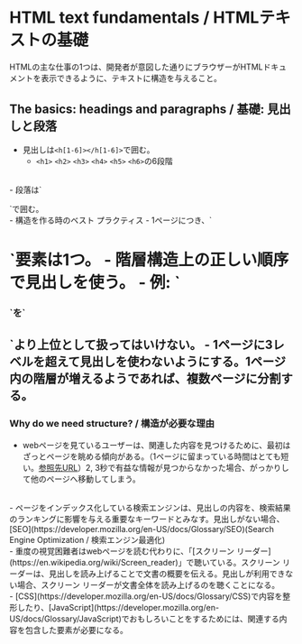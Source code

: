 # HTML text fundamentals / HTMLテキストの基礎

HTMLの主な仕事の1つは、開発者が意図した通りにブラウザーがHTMLドキュメントを表示できるように、テキストに構造を与えること。

## The basics: headings and paragraphs / 基礎: 見出しと段落

- 見出しは`<h[1-6]></h[1-6]>`で囲む。
  - `<h1>` `<h2>` `<h3>` `<h4>` `<h5>` `<h6>`の6段階
</br>
- 段落は`<p></p>`で囲む。
</br>
- 構造を作る時のベスト プラクティス
  - 1ページにつき、`<h1>`要素は1つ。
  - 階層構造上の正しい順序で見出しを使う。
    - 例: `<h3>`を`<h2>`より上位として扱ってはいけない。
  - 1ページに3レベルを超えて見出しを使わないようにする。1ページ内の階層が増えるようであれば、複数ページに分割する。

### Why do we need structure? / 構造が必要な理由

- webページを見ているユーザーは、関連した内容を見つけるために、最初はざっとページを眺める傾向がある。（1ページに留まっている時間はとても短い。[参照先URL](https://www.nngroup.com/articles/how-long-do-users-stay-on-web-pages/)）2, 3秒で有益な情報が見つからなかった場合、がっかりして他のページへ移動してしまう。
</br>
- ページをインデックス化している検索エンジンは、見出しの内容を、検索結果のランキングに影響を与える重要なキーワードとみなす。見出しがない場合、[SEO](https://developer.mozilla.org/en-US/docs/Glossary/SEO)(Search Engine Optimization / 検索エンジン最適化)
</br>
- 重度の視覚困難者はwebページを読む代わりに、「[スクリーン リーダー](https://en.wikipedia.org/wiki/Screen_reader)」で聴いている。スクリーン リーダーは、見出しを読み上げることで文書の概要を伝える。見出しが利用できない場合、スクリーン リーダーが文書全体を読み上げるのを聴くことになる。
</br>
- [CSS](https://developer.mozilla.org/en-US/docs/Glossary/CSS)で内容を整形したり、[JavaScript](https://developer.mozilla.org/en-US/docs/Glossary/JavaScript)でおもしろいことをするためには、関連する内容を包含した要素が必要になる。
